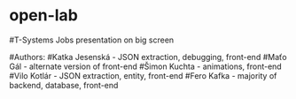 # open-lab
#T-Systems Jobs presentation on big screen

#Authors:
#Katka Jesenská - JSON extraction, debugging, front-end
#Maťo Gál - alternate version of front-end
#Šimon Kuchta - animations, front-end
#Vilo Kotlár - JSON extraction, entity, front-end
#Fero Kafka - majority of backend, database, front-end
